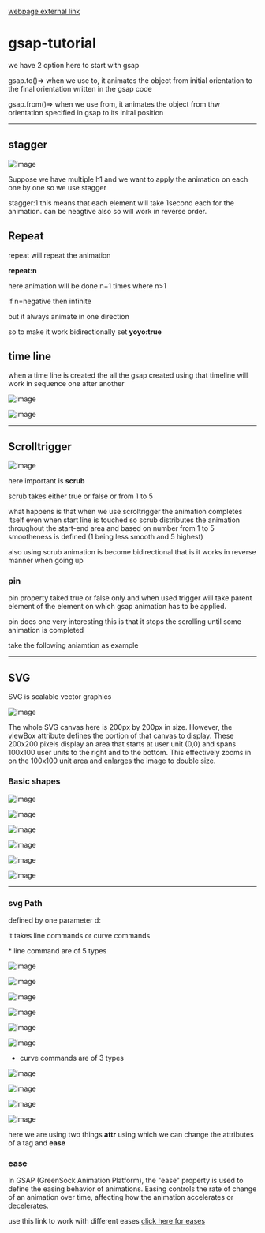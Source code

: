 <a href="https://balaji-nirmit.github.io/gsap-tutorial/" target="_blank">webpage external link
</a>

# gsap-tutorial
we have 2 option here to start with gsap 
<p>gsap.to()=> when we use to, it animates the object from initial orientation to the final orientation written in the gsap code</p>
<p>gsap.from()=> when we use from, it animates the object from thw orientation specified in gsap to its inital position</p>
<hr>
<h2>stagger</h2>

![image](https://github.com/Balaji-Nirmit/gsap-tutorial/assets/132046259/79725365-aae3-4206-90bc-e6a4a688dd0a)

<p>Suppose we have multiple h1 and we want to apply the animation on each one by one so we use stagger</p>
stagger:1 this means that each element will take 1second each for the animation. can be neagtive also so will work in reverse order.
<h2>Repeat</h2>
repeat will repeat the animation 
<p><strong>repeat:n</strong></p>
<p>here animation will be done  n+1 times where n>1</p>
<p>if n=negative then infinite</p>
<p>but it always animate in one direction</p>
so to make it work bidirectionally set <strong>yoyo:true</strong>
<h2>time line</h2>
when a time line is created the all the gsap created using that timeline will work in sequence one after another 

![image](https://github.com/Balaji-Nirmit/gsap-tutorial/assets/132046259/2c69c015-af43-4e3e-8958-4e6e1b756e5c)

![image](https://github.com/Balaji-Nirmit/gsap-tutorial/assets/132046259/0bbd3170-aa86-43e6-a53e-547e451258fb)


<hr>

<h2>Scrolltrigger</h2>

![image](https://github.com/Balaji-Nirmit/gsap-tutorial/assets/132046259/e14df076-906d-4656-b444-680d1c541005)

here important is <strong>scrub</strong>

<p>scrub takes either true or false or from 1 to 5</p>
what happens is that when we use scroltrigger the animation completes itself even when start line is touched so scrub distributes the animation throughout the start-end area and based on number from 1 to 5 smootheness is defined (1 being less smooth and 5 highest)
<p>also using scrub animation is become bidirectional that is it works in reverse manner when going up</p>
<h3>pin</h3>
pin property taked true or false only and when used trigger will take parent element of the element on which gsap animation has to be applied.
<p>pin does one very interesting this is that it stops the scrolling until some animation is completed</p>
<p>take the following aniamtion as example</p>


<hr>

<h2>SVG</h2>
<p>SVG is scalable vector graphics</p>

![image](https://github.com/Balaji-Nirmit/gsap-tutorial/assets/132046259/9b47f5d7-d1ff-44e9-ab18-229ceb5345fe)

<p>The whole SVG canvas here is 200px by 200px in size. However, the viewBox attribute defines the portion of that canvas to display. These 200x200 pixels display an area that starts at user unit (0,0) and spans 100x100 user units to the right and to the bottom. This effectively zooms in on the 100x100 unit area and enlarges the image to double size.</p>

<h3>Basic shapes</h3>

![image](https://github.com/Balaji-Nirmit/gsap-tutorial/assets/132046259/3e212f09-d3d9-4e0c-ade7-36ad462f326b)

![image](https://github.com/Balaji-Nirmit/gsap-tutorial/assets/132046259/af0ecc8e-d1eb-485b-bffe-0fe40e9cac98)

![image](https://github.com/Balaji-Nirmit/gsap-tutorial/assets/132046259/1a414cc7-7dd9-490b-bc37-4e3d7a7e1367)

![image](https://github.com/Balaji-Nirmit/gsap-tutorial/assets/132046259/ae622783-fb4d-4b6e-893a-35c76ec40464)

![image](https://github.com/Balaji-Nirmit/gsap-tutorial/assets/132046259/410678af-f252-4e3b-82bf-37cc5db41a18)

![image](https://github.com/Balaji-Nirmit/gsap-tutorial/assets/132046259/a90a2a1a-f171-45e7-b8a5-e9fb21863396)


<hr>

<h3>svg Path</h3>

defined by one parameter d:
<p> it takes line commands or curve commands</p>
* line command are of 5 types 

![image](https://github.com/Balaji-Nirmit/gsap-tutorial/assets/132046259/f5cacee1-faf8-4227-98d7-38afdc9a15e0)

![image](https://github.com/Balaji-Nirmit/gsap-tutorial/assets/132046259/08663392-26d6-4483-8815-f5b3c4f79d57)

![image](https://github.com/Balaji-Nirmit/gsap-tutorial/assets/132046259/5b7cdd10-4c58-43a8-b263-767c74aa8d9e)

![image](https://github.com/Balaji-Nirmit/gsap-tutorial/assets/132046259/26508e98-48b1-4587-933f-c7ccefdfb401)

![image](https://github.com/Balaji-Nirmit/gsap-tutorial/assets/132046259/0cafc654-f829-4bee-a91d-395fbd241d0c)

![image](https://github.com/Balaji-Nirmit/gsap-tutorial/assets/132046259/d90447cd-8c3e-4bdb-a729-b993acce687f)

* curve commands are of 3 types

 ![image](https://github.com/Balaji-Nirmit/gsap-tutorial/assets/132046259/c1f12b44-0a78-4d5b-9dc8-f041c613a74e)

![image](https://github.com/Balaji-Nirmit/gsap-tutorial/assets/132046259/cf2ea912-b25d-4453-829d-700e1a110955)

![image](https://github.com/Balaji-Nirmit/gsap-tutorial/assets/132046259/4dbd78f7-e547-4ed2-a676-5c1a59d2212c)

![image](https://github.com/Balaji-Nirmit/gsap-tutorial/assets/132046259/b78f9dc0-7dd6-4b60-b34f-0caaae5138ce)

here we are using two things <strong>attr</strong> using which we can change the attributes of a tag and <strong>ease</strong>

<h3>ease</h3>
In GSAP (GreenSock Animation Platform), the "ease" property is used to define the easing behavior of animations. Easing controls the rate of change of an animation over time, affecting how the animation accelerates or decelerates.
<p>use this link to work with different eases <a href="https://gsap.com/docs/v3/Eases/" target="_blank"> click here for eases</a></p>
